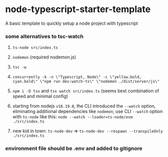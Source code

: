 # node-typescript-starter-template

A basic template to quickly setup a node project with typescript

### some alternatives to tsc-watch

1. `ts-node src/index.ts`
2. `nodemon` (required nodemon.js)
3. `tsc -w`
4. `concurrently -k -n \"Typescript, Node\" -c \"yellow.bold, cyan.bold\" \"npm run dev:watch-ts\" \"nodemon ./dist/server/js\"`

5. `npm i -D tsx` and `tsx watch src/index.ts` (seems best combination of speed and minimal config)
6. starting from nodejs `v16.19.0`, the CLI introduced the `--watch` option, eliminating additional dependencies like `nodemon`; use CLI `--watch` option with `ts-node` like this: `node --watch --loader=ts-node/esm ./src/index.ts`
7. new kid in town: `ts-node-dev` => `ts-node-dev --respawn --transpileOnly ./src/index.ts`

### environment file should be .env and added to gitignore
